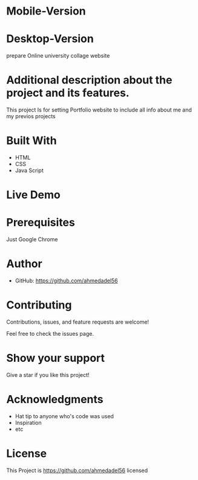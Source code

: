# Mobile-Version


# Desktop-Version


prepare Online university collage website
# Additional description about the project and its features.

This project Is for setting Portfolio website to include all info about me and my previos projects

# Built With
* HTML
* CSS
* Java Script

# Live Demo

# Prerequisites
Just Google Chrome

# Author
* GitHub: https://github.com/ahmedadel56

# Contributing
Contributions, issues, and feature requests are welcome!

Feel free to check the issues page.

# Show your support
Give a star if you like this project!

# Acknowledgments
* Hat tip to anyone who's code was used
* Inspiration
* etc

# License
This Project is https://github.com/ahmedadel56 licensed 
